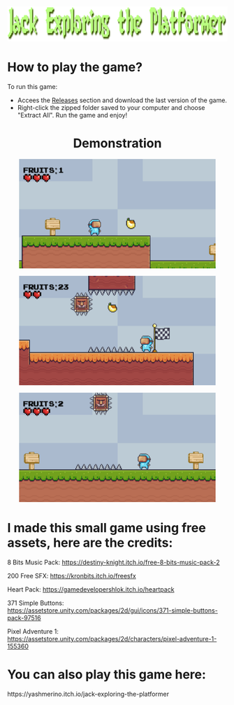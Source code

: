 <p align="center"><img src="demo/Logo.png" alt="jetp logo" height=80 width=1000></p>
  
# How to play the game?

<p>To run this game: </p> 

* Accees the <a href="https://github.com/Yashmerino/J-E-T-P/releases">Releases</a> section and download the last version of the game.
* Right-click the zipped folder saved to your computer and choose "Extract All". Run the game and enjoy!

<h1 align="center"><strong>Demonstration</strong></h1>
<p align="center"><img src="demo/screenshot1.png" height=250 width=450></p>
<p align="center"><img src="demo/screenshot3.png" height=250 width=450></p>
<p align="center"><img src="demo/screenshot2.png" height=250 width=450></p>

<h1><strong>I made this small game using free assets, here are the credits:</strong></h1>

8 Bits Music Pack: https://destiny-knight.itch.io/free-8-bits-music-pack-2

200 Free SFX: https://kronbits.itch.io/freesfx

Heart Pack: https://gamedevelopershlok.itch.io/heartpack

371 Simple Buttons: https://assetstore.unity.com/packages/2d/gui/icons/371-simple-buttons-pack-97516

Pixel Adventure 1: https://assetstore.unity.com/packages/2d/characters/pixel-adventure-1-155360

<h1><strong>You can also play this game here:</strong></h1>  https://yashmerino.itch.io/jack-exploring-the-platformer
